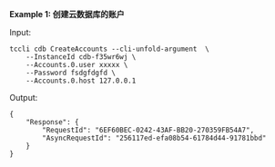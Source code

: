 **Example 1: 创建云数据库的账户**



Input: 

```
tccli cdb CreateAccounts --cli-unfold-argument  \
    --InstanceId cdb-f35wr6wj \
    --Accounts.0.user xxxxx \
    --Password fsdgfdgfd \
    --Accounts.0.host 127.0.0.1
```

Output: 
```
{
    "Response": {
        "RequestId": "6EF60BEC-0242-43AF-BB20-270359FB54A7",
        "AsyncRequestId": "256117ed-efa08b54-61784d44-91781bbd"
    }
}
```

